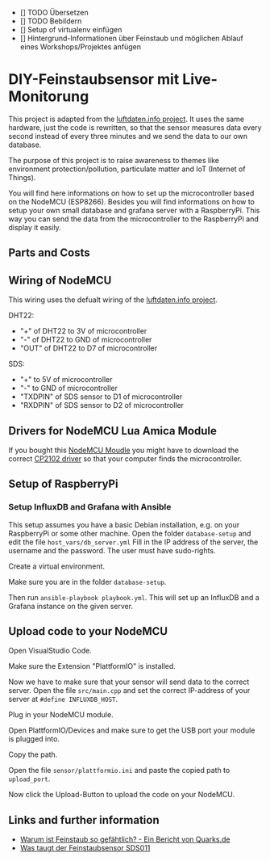 - [] TODO Übersetzen
- [] TODO Bebildern
- [] Setup of virtualenv einfügen
- [] Hintergrund-Informationen über Feinstaub und möglichen Ablauf eines Workshops/Projektes anfügen

# DIY-Feinstaubsensor mit Live-Monitorung

This project is adapted from the [luftdaten.info project](https://luftdaten.info). It uses the same hardware, just the code is rewritten, so that the sensor measures data every second instead of every three minutes and we send the data to our own database.

The purpose of this project is to raise awareness to themes like environment protection/pollution, particulate matter and IoT (Internet of Things).

You will find here informations on how to set up the microcontroller based on the NodeMCU (ESP8266). Besides you will find informations on how to setup your own small database and grafana server with a RaspberryPi. This way you can send the data from the microcontroller to the RaspberryPi and display it easily.

## Parts and Costs

## Wiring of NodeMCU

This wiring uses the defualt wiring of the [luftdaten.info project](https://luftdaten.info/feinstaubsensor-bauen/).

DHT22:

- "+" of DHT22 to 3V of microcontroller
- "-" of DHT22 to GND of microcontroller
- "OUT" of DHT22 to D7 of microcontroller

SDS:

- "+" to 5V of microcontroller
- "-" to GND of microcontroller
- "TXDPIN" of SDS sensor to D1 of microcontroller
- "RXDPIN" of SDS sensor to D2 of microcontroller

## Drivers for NodeMCU Lua Amica Module

If you bought this [NodeMCU Moudle](https://www.amazon.de/gp/product/B07F5FJSYZ/ref=ppx_yo_dt_b_asin_title_o00_s00?ie=UTF8&psc=1) you might have to download the correct [CP2102 driver](https://www.silabs.com/products/development-tools/software/interface#drivers) so that your computer finds the microcontroller.

## Setup of RaspberryPi

### Setup InfluxDB and Grafana with Ansible

This setup assumes you have a basic Debian installation, e.g. on your RaspberryPi or some other machine. Open the folder `database-setup` and edit the file `host_vars/db_server.yml` Fill in the IP address of the server, the username and the password. The user must have sudo-rights.

Create a virtual environment.

Make sure you are in the folder `database-setup`.

Then run `ansible-playbook playbook.yml`. This will set up an InfluxDB and a Grafana instance on the given server.

## Upload code to your NodeMCU

Open VisualStudio Code.

Make sure the Extension "PlattformIO" is installed.

Now we have to make sure that your sensor will send data to the correct server. Open the file `src/main.cpp` and set the correct IP-address of your server at `#define INFLUXDB_HOST`.

Plug in your NodeMCU module.

Open PlattformIO/Devices and make sure to get the USB port your module is plugged into.

Copy the path.

Open the file `sensor/plattformio.ini` and paste the copied path to `upload_port`.

Now click the Upload-Button to upload the code on your NodeMCU.

## Links and further information

- [Warum ist Feinstaub so gefähtlich? - Ein Bericht von Quarks.de](https://www.quarks.de/gesundheit/warum-feinstaub-so-gefaehrlich-ist/)
- [Was taugt der Feinstaubsensor SDS011](https://www.thethingsnetwork.org/community/berlin/post/was-taugen-feinstaubsensoren-aus-dem-land-des-lachelns-im-ttn-iot-lorawan-netz)

